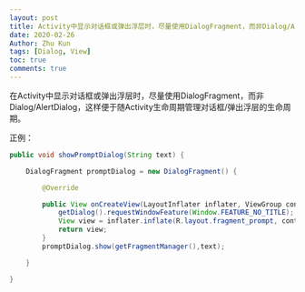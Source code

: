 ```yaml
---
layout: post
title: Activity中显示对话框或弹出浮层时，尽量使用DialogFragment，而非Dialog/AlertDialog
date: 2020-02-26
Author: Zhu Kun
tags: [Dialog, View]
toc: true
comments: true
---
```


在Activity中显示对话框或弹出浮层时，尽量使用DialogFragment，而非Dialog/AlertDialog，这样便于随Activity生命周期管理对话框/弹出浮层的生命周期。

正例：

```java
public void showPromptDialog(String text) {

    DialogFragment promptDialog = new DialogFragment() {

        @Override

        public View onCreateView(LayoutInflater inflater, ViewGroup container, Bundle savedInstanceState) {
            getDialog().requestWindowFeature(Window.FEATURE_NO_TITLE);
            View view = inflater.inflate(R.layout.fragment_prompt, container);
            return view;
        }
        promptDialog.show(getFragmentManager(),text);

    }

}
```

